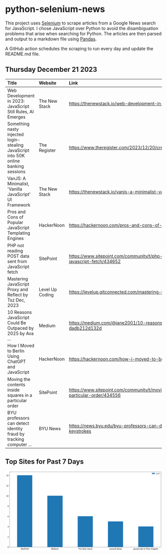 # python-selenium-news

This project uses [Selenium](https://www.seleniumhq.org/) to scrape articles from a Google News search for JavaScript.
I chose JavaScript over Python to avoid the disambiguation problems that arise when searching for Python.
The articles are then parsed and output to a markdown file using [Pandas](https://pandas.pydata.org/).

A GitHub action schedules the scraping to run every day and update the README.md file.

## Thursday December 21 2023


| Title                                                                               | Website         | Link                                                                                                  |
|:------------------------------------------------------------------------------------|:----------------|:------------------------------------------------------------------------------------------------------|
| Web Development in 2023: JavaScript Still Rules, AI Emerges                         | The New Stack   | https://thenewstack.io/web-development-in-2023-javascript-still-rules-ai-emerges/                     |
| Something nasty injected login-stealing JavaScript into 50K online banking sessions | The Register    | https://www.theregister.com/2023/12/20/credentialstealing_malware_infects_50k_banking/                |
| VanJS: A Minimalist, 'Vanilla JavaScript' UI Framework                              | The New Stack   | https://thenewstack.io/vanjs-a-minimalist-vanilla-javascript-ui-framework/                            |
| Pros and Cons of Popular JavaScript Templating Engines                              | HackerNoon      | https://hackernoon.com/pros-and-cons-of-popular-javascript-templating-engines                         |
| PHP not reading POST data sent from JavaScript fetch                                | SitePoint       | https://www.sitepoint.com/community/t/php-not-reading-post-data-sent-from-javascript-fetch/434652     |
| Mastering JavaScript Proxy and Reflect  by Tsz  Dec, 2023                           | Level Up Coding | https://levelup.gitconnected.com/mastering-javascript-proxy-and-reflect-8eb0a0167527                  |
| 10 Reasons JavaScript Could Be Outpaced by 2025  by Ava ...                         | Medium          | https://medium.com/@jane2001/10-reasons-javascript-could-be-outpaced-by-2025-dadb212d132d             |
| How I Moved to Berlin Using ChatGPT and JavaScript                                  | HackerNoon      | https://hackernoon.com/how-i-moved-to-berlin-using-chatgpt-and-javascript                             |
| Moving the contents inside squares in a particular order                            | SitePoint       | https://www.sitepoint.com/community/t/moving-the-contents-inside-squares-in-a-particular-order/434556 |
| BYU professors can detect identity fraud by tracking computer ...                   | BYU News        | https://news.byu.edu/byu-professors-can-detect-identity-fraud-by-tracking-computer-keystrokes         |
## Top Sites for Past 7 Days

![Graph of Top Sites](https://raw.githubusercontent.com/dan-mba/python-selenium-news/main/last-week.png)

